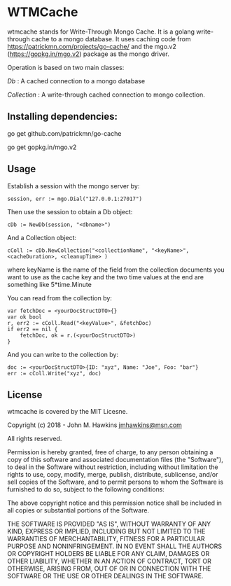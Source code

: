 WTMCache 
========

wtmcache stands for Write-Through Mongo Cache.  It is a golang write-through cache to a mongo database.  It uses caching code from https://patrickmn.com/projects/go-cache/ and the mgo.v2 (https://gopkg.in/mgo.v2) package as the mongo driver.

Operation is based on two main classes:

*Db* : A cached connection to a mongo database

*Collection* : A write-through cached connection to mongo collection.  

## Installing dependencies:
go get github.com/patrickmn/go-cache

go get gopkg.in/mgo.v2



## Usage

Establish a session with the mongo server by:

    session, err := mgo.Dial("127.0.0.1:27017")

Then use the session to obtain a Db object:

    cDb := NewDb(session, "<dbname>")

And a Collection object:

    cColl := cDb.NewCollection("<collectionName", "<keyName>", <cacheDuration>, <cleanupTime> )
    
where 
    keyName is the name of the field from the collection documents you want to use as the cache key
    and the two time values at the end are something like 5*time.Minute


You can read from the collection by:

    var fetchDoc = <yourDocStructDTO>{}
	var ok bool
	r, err2 := cColl.Read("<keyValue>", &fetchDoc)
	if err2 == nil {
    	fetchDoc, ok = r.(<yourDocStructDTO>)
    }

And you can write to the collection by:

    doc := <yourDocStructDTO>{ID: "xyz", Name: "Joe", Foo: "bar"}
	err := cColl.Write("xyz", doc)

    

## License

wtmcache is covered by the MIT Licesne.  

Copyright (c) 2018 - John M. Hawkins <jmhawkins@msn.com>

All rights reserved.

Permission is hereby granted, free of charge, to any person obtaining a copy of this software and 
associated documentation files (the "Software"), to deal in the Software without restriction, 
including without limitation the rights to use, copy, modify, merge, publish, distribute, sublicense, 
and/or sell copies of the Software, and to permit persons to whom the Software is furnished to do so, 
subject to the following conditions:

The above copyright notice and this permission notice shall be included in all copies or substantial 
portions of the Software.

THE SOFTWARE IS PROVIDED "AS IS", WITHOUT WARRANTY OF ANY KIND, EXPRESS OR IMPLIED, INCLUDING BUT
NOT LIMITED TO THE WARRANTIES OF MERCHANTABILITY, FITNESS FOR A PARTICULAR PURPOSE AND NONINFRINGEMENT.
IN NO EVENT SHALL THE AUTHORS OR COPYRIGHT HOLDERS BE LIABLE FOR ANY CLAIM, DAMAGES OR OTHER LIABILITY,
WHETHER IN AN ACTION OF CONTRACT, TORT OR OTHERWISE, ARISING FROM, OUT OF OR IN CONNECTION WITH THE
SOFTWARE OR THE USE OR OTHER DEALINGS IN THE SOFTWARE.

    
